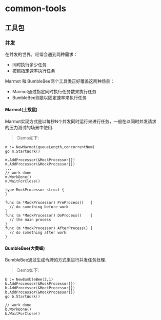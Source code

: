 # common-tools
## 工具包
### 并发
在并发的世界，经常会遇到两种需求：  
+ 同时执行多少任务
+ 按照指定速率执行任务  

Marmot 和 BumbleBee两个工具类正好覆盖这两种场景：  
- Marmot通过指定同时执行任务数来执行任务
- BumbleBee则是以固定速率来执行任务

#### Marmot(土拨鼠)
Marmot实现方式是以每秒N个并发同时运行来进行任务，一般在以同时并发请求的压力测试的场景中使用.
>Demo如下:
```
m := NewMarmot(queueLength,concurrentNum)
go m.StartWork()

m.AddProcessor(&MockProcessor{})
m.AddProcessor(&MockProcessor{})
...
// work done
m.WorkDone()
m.WaitForClose()

type MockProcessor struct {
}

func (m *MockProcessor) PreProcess()   {
  // do something before work
}
func (m *MockProcessor) DoProcess()    {
  // the main process
}
func (m *MockProcessor) AfterProcess() {
  // do something after work
}
```
#### BumbleBee(大黄蜂)
BumbleBee通过生成令牌的方式来进行并发任务处理.
>Demo如下:
```
b := NewBumbleBee(3,1)
b.AddProcessor(&MockProcessor{})
b.AddProcessor(&MockProcessor{})
b.AddProcessor(&MockProcessor{})
go b.StartWork()

// work done
b.WorkDone()
b.WaitForClose()

```